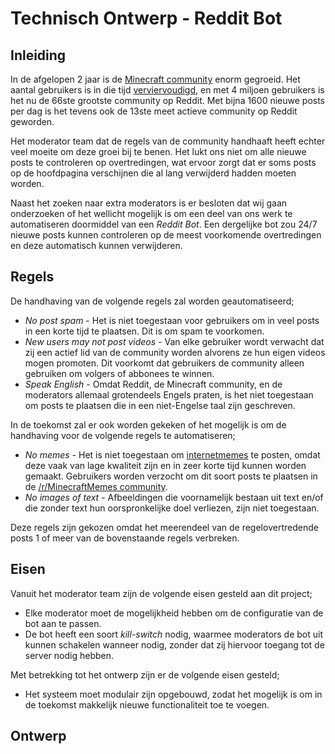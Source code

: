 ﻿# Technisch Ontwerp - Reddit Bot
## Inleiding
In de afgelopen 2 jaar is de [Minecraft community](https://reddit.com/r/Minecraft) enorm gegroeid. Het aantal gebruikers is in die tijd [verviervoudigd](https://subredditstats.com/r/Minecraft), en met 4 miljoen gebruikers is het nu de 66ste grootste community op Reddit. Met bijna 1600 nieuwe posts per dag is het tevens ook de 13ste meet actieve community op Reddit geworden.

Het moderator team dat de regels van de community handhaaft heeft echter veel moeite om deze groei bij te benen. Het lukt ons niet om alle nieuwe posts te controleren op overtredingen, wat ervoor zorgt dat er soms posts op de hoofdpagina verschijnen die al lang verwijderd hadden moeten worden.

Naast het zoeken naar extra moderators is er besloten dat wij gaan onderzoeken of het wellicht mogelijk is om een deel van ons werk te automatiseren doormiddel van een _Reddit Bot_. Een dergelijke bot zou 24/7 nieuwe posts kunnen controleren op de meest voorkomende overtredingen en deze automatisch kunnen verwijderen.

## Regels
De handhaving van de volgende regels zal worden geautomatiseerd;
* *No post spam* - Het is niet toegestaan voor gebruikers om in veel posts in een korte tijd te plaatsen. Dit is om spam te voorkomen.
* *New users may not post videos* - Van elke gebruiker wordt verwacht dat zij een actief lid van de community worden alvorens ze hun eigen videos mogen promoten. Dit voorkomt dat gebruikers de community alleen gebruiken om volgers of abbonees te winnen.
* *Speak English* - Omdat Reddit, de Minecraft community, en de moderators allemaal grotendeels Engels praten, is het niet toegestaan om posts te plaatsen die in een niet-Engelse taal zijn geschreven.

In de toekomst zal er ook worden gekeken of het mogelijk is om de handhaving voor de volgende regels te automatiseren;
* *No memes* - Het is niet toegestaan om [internetmemes](https://nl.wikipedia.org/wiki/Internetmeme) te posten, omdat deze vaak van lage kwaliteit zijn en in zeer korte tijd kunnen worden gemaakt. Gebruikers worden verzocht om dit soort posts te plaatsen in de [/r/MinecraftMemes community](https://www.reddit.com/r/MinecraftMemes/).
* *No images of text* - Afbeeldingen die voornamelijk bestaan uit text en/of die zonder text hun oorspronkelijke doel verliezen, zijn niet toegestaan.

Deze regels zijn gekozen omdat het meerendeel van de regelovertredende posts 1 of meer van de bovenstaande regels verbreken.

## Eisen
Vanuit het moderator team zijn de volgende eisen gesteld aan dit project;

* Elke moderator moet de mogelijkheid hebben om de configuratie van de bot aan te passen.
* De bot heeft een soort _kill-switch_ nodig, waarmee moderators de bot uit kunnen schakelen wanneer nodig, zonder dat zij hiervoor toegang tot de server nodig hebben.

Met betrekking tot het ontwerp zijn er de volgende eisen gesteld;

* Het systeem moet modulair zijn opgebouwd, zodat het mogelijk is om in de toekomst makkelijk nieuwe functionaliteit toe te voegen.

## Ontwerp